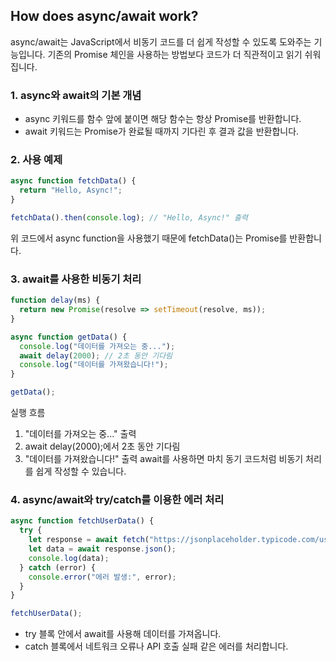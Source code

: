 ##  How does async/await work?
async/await는 JavaScript에서 비동기 코드를 더 쉽게 작성할 수 있도록 도와주는 기능입니다. 기존의 Promise 체인을 사용하는 방법보다 코드가 더 직관적이고 읽기 쉬워집니다.

### 1. async와 await의 기본 개념
- async 키워드를 함수 앞에 붙이면 해당 함수는 항상 Promise를 반환합니다.
- await 키워드는 Promise가 완료될 때까지 기다린 후 결과 값을 반환합니다.

### 2. 사용 예제
```js
async function fetchData() {
  return "Hello, Async!";
}

fetchData().then(console.log); // "Hello, Async!" 출력

```
위 코드에서 async function을 사용했기 때문에 fetchData()는 Promise를 반환합니다.

### 3. await를 사용한 비동기 처리
```js
function delay(ms) {
  return new Promise(resolve => setTimeout(resolve, ms));
}

async function getData() {
  console.log("데이터를 가져오는 중...");
  await delay(2000); // 2초 동안 기다림
  console.log("데이터를 가져왔습니다!");
}

getData();

```
실행 흐름
1. "데이터를 가져오는 중..." 출력
2. await delay(2000);에서 2초 동안 기다림
3. "데이터를 가져왔습니다!" 출력
await를 사용하면 마치 동기 코드처럼 비동기 처리를 쉽게 작성할 수 있습니다.

### 4. async/await와 try/catch를 이용한 에러 처리
```js
async function fetchUserData() {
  try {
    let response = await fetch("https://jsonplaceholder.typicode.com/users/1");
    let data = await response.json();
    console.log(data);
  } catch (error) {
    console.error("에러 발생:", error);
  }
}

fetchUserData();

```
- try 블록 안에서 await를 사용해 데이터를 가져옵니다.
-  catch 블록에서 네트워크 오류나 API 호출 실패 같은 에러를 처리합니다.
